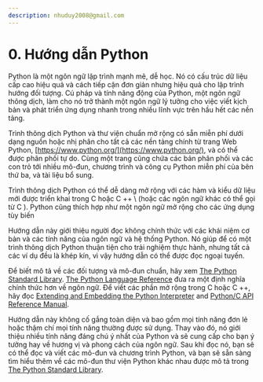 ```yaml
---
description: nhuduy2008@gmail.com
---
```


# 0. Hướng dẫn Python

Python là một ngôn ngữ lập trình mạnh mẽ, dễ học. Nó có cấu trúc dữ liệu cấp cao hiệu quả và cách tiếp cận đơn giản nhưng hiệu quả cho lập trình hướng đối tượng. Cú pháp và tính năng động của Python, một ngôn ngữ thông dịch, làm cho nó trở thành một ngôn ngữ lý tưởng cho việc viết kịch bản và phát triển ứng dụng nhanh trong nhiều lĩnh vực trên hầu hết các nền tảng.

Trình thông dịch Python và thư viện chuẩn mở rộng có sẵn miễn phí dưới dạng nguồn hoặc nhị phân cho tất cả các nền tảng chính từ trang Web Python, [https://www.python.org/](https://www.python.org/), và có thể được phân phối tự do. Cùng một trang cũng chứa các bản phân phối và các con trỏ tới nhiều mô-đun, chương trình và công cụ Python miễn phí của bên thứ ba, và tài liệu bổ sung.

Trình thông dịch Python có thể dễ dàng mở rộng với các hàm và kiểu dữ liệu mới được triển khai trong C hoặc C ++ \ (hoặc các ngôn ngữ khác có thể gọi từ C \). Python cũng thích hợp như một ngôn ngữ mở rộng cho các ứng dụng tùy biến

Hướng dẫn này giới thiệu người đọc không chính thức với các khái niệm cơ bản và các tính năng của ngôn ngữ và hệ thống Python. Nó giúp để có một trình thông dịch Python thuận tiện cho trải nghiệm thực hành, nhưng tất cả các ví dụ đều là khép kín, vì vậy hướng dẫn có thể được đọc ngoại tuyến.

Để biết mô tả về các đối tượng và mô-đun chuẩn, hãy xem [The Python Standard Library](https://docs.python.org/3/library/index.html#library-index). [The Python Language Reference](https://docs.python.org/3/reference/index.html#reference-index) đưa ra một định nghĩa chính thức hơn về ngôn ngữ. Để viết các phần mở rộng trong C hoặc C ++, hãy đọc [Extending and Embedding the Python Interpreter](https://docs.python.org/3/extending/index.html#extending-index) and [Python/C API Reference Manual](https://docs.python.org/3/c-api/index.html#c-api-index). 

Hướng dẫn này không cố gắng toàn diện và bao gồm mọi tính năng đơn lẻ hoặc thậm chí mọi tính năng thường được sử dụng. Thay vào đó, nó giới thiệu nhiều tính năng đáng chú ý nhất của Python và sẽ cung cấp cho bạn ý tưởng hay về hương vị và phong cách của ngôn ngữ. Sau khi đọc nó, bạn sẽ có thể đọc và viết các mô-đun và chương trình Python, và bạn sẽ sẵn sàng tìm hiểu thêm về các mô-đun thư viện Python khác nhau được mô tả trong [The Python Standard Library](https://docs.python.org/3/library/index.html#library-index).

